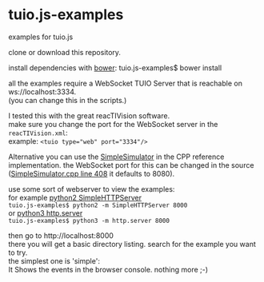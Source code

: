 # tuio.js-examples
examples for tuio.js

clone or download this repository.

install dependencies with [bower](https://bower.io/):
tuio.js-examples$ bower install

all the examples require a WebSocket TUIO Server that is reachable on ws://localhost:3334.  
(you can change this in the scripts.)

I tested this with the great reacTIVision software.  
make sure you change the port for the WebSocket server in the `reacTIVision.xml`:  
example: `<tuio type="web" port="3334"/>`

Alternative you can use the [SimpleSimulator](https://github.com/mkalten/TUIO11_CPP) in the CPP reference implementation. the WebSocket port for this can be changed in the source ([SimpleSimulator.cpp line 408](https://github.com/mkalten/TUIO11_CPP/blob/master/SimpleSimulator.cpp#L408) it defaults to 8080).

use some sort of webserver to view the examples:  
for example [python2 SimpleHTTPServer](https://docs.python.org/2/library/simplehttpserver.html)  
`tuio.js-examples$ python2 -m SimpleHTTPServer 8000`  
or [python3 http.server](https://docs.python.org/3.6/library/http.server.html)  
`tuio.js-examples$ python3 -m http.server 8000`   

then go to http://localhost:8000  
there you will get a basic directory listing. search for the example you want to try.  
the simplest one is 'simple':  
It Shows the events in the browser console. nothing more ;-)
